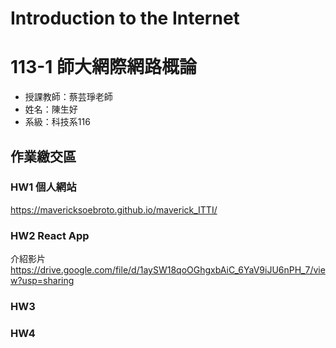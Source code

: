 # Introduction to the Internet

# 113-1 師大網際網路概論
- 授課教師：蔡芸琤老師
- 姓名：陳生好
- 系級：科技系116

## 作業繳交區
### HW1 個人網站
https://mavericksoebroto.github.io/maverick_ITTI/

### HW2 React App
介紹影片
https://drive.google.com/file/d/1aySW18qoOGhgxbAiC_6YaV9iJU6nPH_7/view?usp=sharing

### HW3
### HW4
